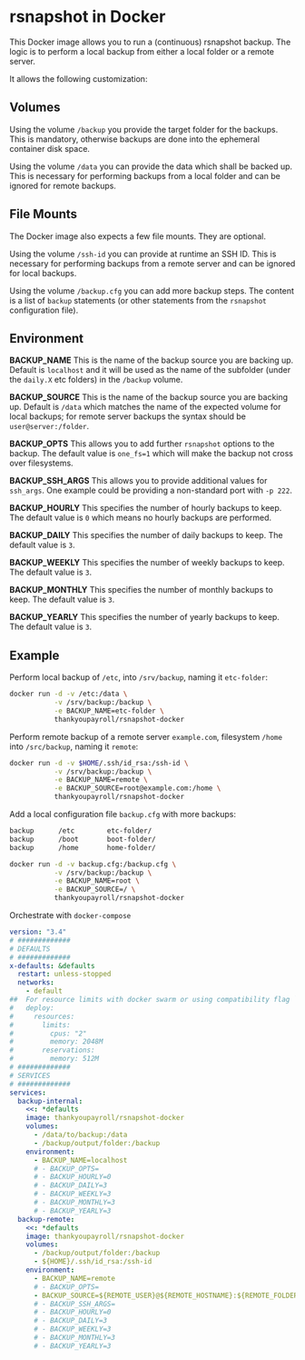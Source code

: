 # rsnapshot in Docker

This Docker image allows you to run a (continuous) rsnapshot backup.
The logic is to perform a local backup from either a local folder or a remote server.

It allows the following customization:

## Volumes

Using the volume `/backup` you provide the target folder for the backups.
This is mandatory, otherwise backups are done into the ephemeral container disk space.

Using the volume `/data` you can provide the data which shall be backed up.
This is necessary for performing backups from a local folder and can be ignored for remote backups.

## File Mounts

The Docker image also expects a few file mounts. They are optional.

Using the volume `/ssh-id` you can provide at runtime an SSH ID.
This is necessary for performing backups from a remote server and can be ignored for local backups.

Using the volume `/backup.cfg` you can add more backup steps.
The content is a list of `backup` statements (or other statements from the `rsnapshot` configuration file).

## Environment

**BACKUP_NAME**
This is the name of the backup source you are backing up. Default is `localhost` and it will be used as the name of the subfolder (under the `daily.X` etc folders) in the `/backup` volume.

**BACKUP_SOURCE**
This is the name of the backup source you are backing up. Default is `/data` which matches the name of the expected volume for local backups; for remote server backups the syntax should be `user@server:/folder`.

**BACKUP_OPTS**
This allows you to add further `rsnapshot` options to the backup. The default value is `one_fs=1` which will make the backup not cross over filesystems.

**BACKUP_SSH_ARGS**
This allows you to provide additional values for `ssh_args`. One example could be providing a non-standard port with `-p 222`.

**BACKUP_HOURLY**
This specifies the number of hourly backups to keep. The default value is `0` which means no hourly backups are performed.

**BACKUP_DAILY**
This specifies the number of daily backups to keep. The default value is `3`.

**BACKUP_WEEKLY**
This specifies the number of weekly backups to keep. The default value is `3`.

**BACKUP_MONTHLY**
This specifies the number of monthly backups to keep. The default value is `3`.

**BACKUP_YEARLY**
This specifies the number of yearly backups to keep. The default value is `3`.

## Example

Perform local backup of `/etc`, into `/srv/backup`, naming it `etc-folder`:

```bash
docker run -d -v /etc:/data \
           -v /srv/backup:/backup \
           -e BACKUP_NAME=etc-folder \
           thankyoupayroll/rsnapshot-docker
```

Perform remote backup of a remote server `example.com`, filesystem `/home` into `/src/backup`, naming it `remote`:

```bash
docker run -d -v $HOME/.ssh/id_rsa:/ssh-id \
           -v /srv/backup:/backup \
           -e BACKUP_NAME=remote \
           -e BACKUP_SOURCE=root@example.com:/home \
           thankyoupayroll/rsnapshot-docker
```

Add a local configuration file `backup.cfg` with more backups:

```bash
backup      /etc        etc-folder/
backup      /boot       boot-folder/
backup      /home       home-folder/
```

```bash
docker run -d -v backup.cfg:/backup.cfg \
           -v /srv/backup:/backup \
           -e BACKUP_NAME=root \
           -e BACKUP_SOURCE=/ \
           thankyoupayroll/rsnapshot-docker
```

Orchestrate with `docker-compose`

```yml
version: "3.4"
# #############
# DEFAULTS
# #############
x-defaults: &defaults
  restart: unless-stopped
  networks:
    - default
##  For resource limits with docker swarm or using compatibility flag `--compatibility`
#   deploy:
#     resources:
#       limits:
#         cpus: "2"
#         memory: 2048M
#       reservations:
#         memory: 512M
# #############
# SERVICES
# #############
services:
  backup-internal:
    <<: *defaults
    image: thankyoupayroll/rsnapshot-docker
    volumes:
      - /data/to/backup:/data
      - /backup/output/folder:/backup
    environment:
      - BACKUP_NAME=localhost
      # - BACKUP_OPTS=
      # - BACKUP_HOURLY=0
      # - BACKUP_DAILY=3
      # - BACKUP_WEEKLY=3
      # - BACKUP_MONTHLY=3
      # - BACKUP_YEARLY=3
  backup-remote:
    <<: *defaults
    image: thankyoupayroll/rsnapshot-docker
    volumes:
      - /backup/output/folder:/backup
      - ${HOME}/.ssh/id_rsa:/ssh-id
    environment:
      - BACKUP_NAME=remote
      # - BACKUP_OPTS=
      - BACKUP_SOURCE=${REMOTE_USER}@${REMOTE_HOSTNAME}:${REMOTE_FOLDER}
      # - BACKUP_SSH_ARGS=
      # - BACKUP_HOURLY=0
      # - BACKUP_DAILY=3
      # - BACKUP_WEEKLY=3
      # - BACKUP_MONTHLY=3
      # - BACKUP_YEARLY=3
```
